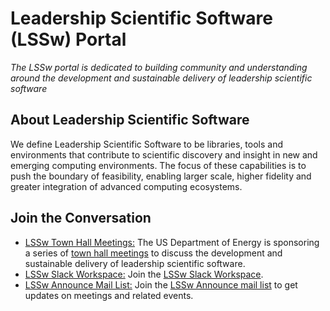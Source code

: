 # Leadership Scientific Software (LSSw) Portal

*The LSSw portal is dedicated to building community and understanding around the development and sustainable delivery of leadership scientific software*

## About Leadership Scientific Software
We define Leadership Scientific Software to be libraries, tools and environments that contribute to scientific discovery and insight in new and emerging computing environments. The focus of these capabilities is to push the boundary of feasibility, enabling larger scale, higher fidelity and greater integration of advanced computing ecosystems.

## Join the Conversation

- [LSSw Town Hall Meetings:](LSSwTownHalls.md)  The US Department of Energy is sponsoring a series of [town hall meetings](LSSwTownHalls.md) to discuss the development and sustainable delivery of leadership scientific software.
- [LSSw Slack Workspace:](https://join.slack.com/t/lsswworkspace/shared_invite/zt-v1idgwld-9tp8DvSJzj2vP3NmDbyjdw) Join the [LSSw Slack Workspace](https://join.slack.com/t/lsswworkspace/shared_invite/zt-v1idgwld-9tp8DvSJzj2vP3NmDbyjdw).
- [LSSw Announce Mail List:](https://lssw.io/mailman/announce) Join the [LSSw Announce mail list]() to get updates on meetings and related events.
